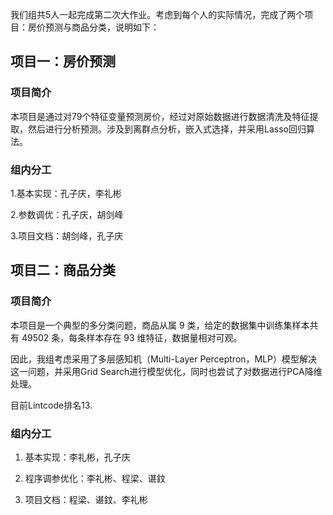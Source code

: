 我们组共5人一起完成第二次大作业。考虑到每个人的实际情况，完成了两个项目：房价预测与商品分类，说明如下：



## 项目一：房价预测



### 项目简介



本项目是通过对79个特征变量预测房价，经过对原始数据进行数据清洗及特征提取，然后进行分析预测。涉及到离群点分析，嵌入式选择，并采用Lasso回归算法。



### 组内分工

1.基本实现：孔子庆，李礼彬

2.参数调优：孔子庆，胡剑峰

3.项目文档：胡剑峰，孔子庆





## 项目二：商品分类



### 项目简介



本项目是一个典型的多分类问题，商品从属 9 类，给定的数据集中训练集样本共有 49502 条，每条样本存在 93 维特征，数据量相对可观。

因此，我组考虑采用了多层感知机（Multi-Layer Perceptron，MLP）模型解决这一问题，并采用Grid Search进行模型优化，同时也尝试了对数据进行PCA降维处理。

目前Lintcode排名13.







### 组内分工

1. 基本实现：李礼彬，孔子庆

2. 程序调参优化：李礼彬、程梁、谌鈫

3. 项目文档：程梁、谌鈫、李礼彬
